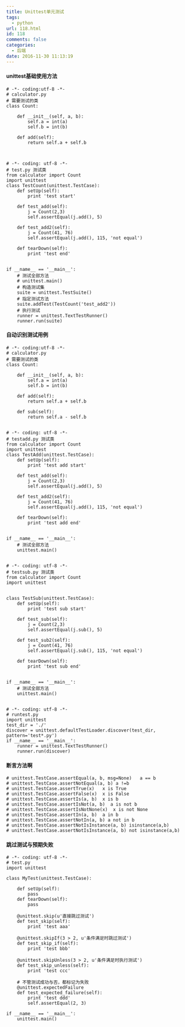 ```yaml
---
title: Unittest单元测试
tags:
  - python
url: 118.html
id: 118
comments: false
categories:
  - 后端
date: 2016-11-30 11:13:19
---
```


#### unittest基础使用方法

    # -*- coding:utf-8 -*-
    # calculator.py
    # 需要测试的类
    class Count:
    
        def __init__(self, a, b):
            self.a = int(a)
            self.b = int(b)
    
        def add(self):
            return self.a + self.b
    
    

    # -*- coding: utf-8 -*-
    # test.py 测试类
    from calculator import Count
    import unittest
    class TestCount(unittest.TestCase):
        def setUp(self):
            print 'test start'
    
        def test_add(self):
            j = Count(2,3)
            self.assertEqual(j.add(), 5)
    
        def test_add2(self):
            j = Count(41, 76)
            self.assertEqual(j.add(), 115, 'not equal')
    
        def tearDown(self):
            print 'test end'
    
    
    if __name__ == '__main__':
        # 测试全部方法
        # unittest.main()
        # 构造测试集
        suite = unittest.TestSuite()
        # 指定测试方法
        suite.addTest(TestCount('test_add2'))
        # 执行测试
        runner = unittest.TextTestRunner()
        runner.run(suite)
    
    

#### 自动识别测试用例

    # -*- coding:utf-8 -*-
    # calculator.py
    # 需要测试的类
    class Count:
    
        def __init__(self, a, b):
            self.a = int(a)
            self.b = int(b)
    
        def add(self):
            return self.a + self.b
    
        def sub(self):
            return self.a - self.b
    

    # -*- coding: utf-8 -*-
    # testadd.py 测试类
    from calculator import Count
    import unittest
    class TestAdd(unittest.TestCase):
        def setUp(self):
            print 'test add start'
    
        def test_add(self):
            j = Count(2,3)
            self.assertEqual(j.add(), 5)
    
        def test_add2(self):
            j = Count(41, 76)
            self.assertEqual(j.add(), 115, 'not equal')
    
        def tearDown(self):
            print 'test add end'
    
    
    if __name__ == '__main__':
        # 测试全部方法
        unittest.main()
    

    # -*- coding: utf-8 -*-
    # testsub.py 测试类
    from calculator import Count
    import unittest
    
    
    class TestSub(unittest.TestCase):
        def setUp(self):
            print 'test sub start'
    
        def test_sub(self):
            j = Count(2,3)
            self.assertEqual(j.sub(), 5)
    
        def test_sub2(self):
            j = Count(41, 76)
            self.assertEqual(j.sub(), 115, 'not equal')
    
        def tearDown(self):
            print 'test sub end'
    
    
    if __name__ == '__main__':
        # 测试全部方法
        unittest.main()
    

    # -*- coding: utf-8 -*-
    # runtest.py
    import unittest
    test_dir = './'
    discover = unittest.defaultTestLoader.discover(test_dir, pattern='test*.py')
    if __name__ == '__main__':
        runner = unittest.TextTestRunner()
        runner.run(discover)
    

#### 断言方法啊

    # unittest.TestCase.assertEqual(a, b, msg=None)   a == b
    # unittest.TestCase.assertNotEqual(a, b) a !=b  
    # unittest.TestCase.assertTrue(x)   x is True
    # unittest.TestCase.assertFalse(x)  x is False
    # unittest.TestCase.assertIs(a, b)  x is b
    # unittest.TestCase.assertIsNot(a, b)  a is not b
    # unittest.TestCase.assertIsNotNone(x)  x is not None
    # unittest.TestCase.assertIn(a, b)  a in b
    # unittest.TestCase.assertNotIn(a, b) a not in b
    # unittest.TestCase.assertNotIsInstance(a, b) isinstance(a,b)
    # unittest.TestCase.assertNotIsInstance(a, b) not isinstance(a,b)
    

#### 跳过测试与预期失败

    # -*- coding: utf-8 -*-
    # test.py
    import unittest
    
    class MyTest(unittest.TestCase):
    
        def setUp(self):
            pass
        def tearDown(self):
            pass
    
        @unittest.skip(u'直接跳过测试')
        def test_skip(self):
            print 'test aaa'
    
        @unittest.skipIf(3 > 2, u'条件满足时跳过测试')
        def test_skip_if(self):
            print 'test bbb'
    
        @unittest.skipUnless(3 > 2, u'条件满足时执行测试')
        def test_skip_unless(self):
            print 'test ccc'
    
        # 不管测试成功与否，都标记为失败
        @unittest.expectedFailure
        def test_expected_failure(self):
            print 'test ddd'
            self.assertEqual(2, 3)
    
    if __name__ == '__main__':
        unittest.main()